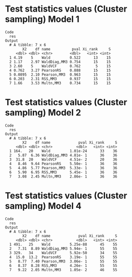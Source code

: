 # Test statistics values (Cluster sampling) Model 1

    Code
      res
    Output
      # A tibble: 7 x 6
            X2    df name          pval Xi_rank     S
         <dbl> <dbl> <chr>        <dbl>   <int> <int>
      1 4.19    5    Wald         0.522      13    15
      2 1.17    2.97 WaldDiag,MM3 0.754      15    15
      3 2.60    5    WaldVCF      0.762       5    15
      4 0.762   3.27 PearsonRS    0.888      15    15
      5 0.0895  2.10 Pearson,MM3  0.963      15    15
      6 0.203   2.31 RSS,MM3      0.937      15    15
      7 1.66    3.53 Multn,MM3    0.734      15    15

# Test statistics values (Cluster sampling) Model 2

    Code
      res
    Output
      # A tibble: 7 x 6
            X2    df name             pval Xi_rank     S
         <dbl> <dbl> <chr>           <dbl>   <int> <int>
      1 164.   20    Wald         1.01e-24      33    36
      2   5.87  6.36 WaldDiag,MM3 4.81e- 1      36    36
      3  31.8  20    WaldVCF      4.51e- 2      20    36
      4   8.46  9.64 PearsonRS    5.50e- 1      36    36
      5   4.86  5.77 Pearson,MM3  5.33e- 1      36    36
      6   5.90  6.95 RSS,MM3      5.45e- 1      36    36
      7   3.08  2.45 Multn,MM3    2.86e- 1      36    36

# Test statistics values (Cluster sampling) Model 4

    Code
      res
    Output
      # A tibble: 7 x 6
            X2    df name             pval Xi_rank     S
         <dbl> <dbl> <chr>           <dbl>   <int> <int>
      1 491.   25    Wald         5.25e-88      45    55
      2   7.31  8.89 WaldDiag,MM3 5.94e- 1      55    55
      3 329.   34    WaldVCF      5.92e-50      34    55
      4  15.0  13.2  PearsonRS    3.19e- 1      55    55
      5   8.77  7.40 Pearson,MM3  3.06e- 1      55    55
      6   8.37  8.28 RSS,MM3      4.26e- 1      55    55
      7   9.22  2.05 Multn,MM3    1.05e- 2      46    55

